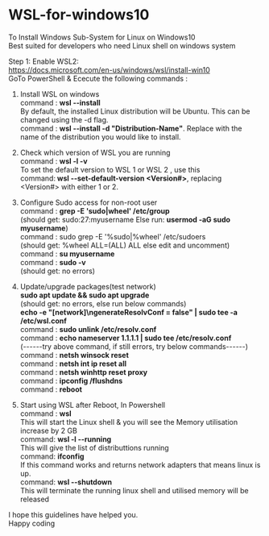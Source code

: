 # WSL-for-windows10
To Install Windows Sub-System for Linux on Windows10<br>
Best suited for developers who need Linux shell on windows system<p>
Step 1:  Enable WSL2: <br>
https://docs.microsoft.com/en-us/windows/wsl/install-win10<br>
GoTo  PowerShell & Ececute the following commands :<br>
  1. Install WSL on windows<br>
  command : <b>wsl --install</b><br>
  By default, the installed Linux distribution will be Ubuntu. This can be changed using the -d flag.<br>
  command : <b>wsl --install -d "Distribution-Name"</b>. Replace <Distribution Name> with the name of the distribution you would like to install.<p>

2. Check which version of WSL you are running<br>
  command : <b> wsl -l -v </b><br>
  To set the default version to WSL 1 or WSL 2 , use this <br>
  command:<b> wsl --set-default-version <Version#></b>, replacing <Version#> with either 1 or 2.<p>
  
  3. Configure Sudo access for non-root user<br>
  command : <b>grep -E 'sudo|wheel' /etc/group </b><br>
  (should get: sudo:27:myusername  Else run: <b>usermod -aG sudo myusername</b>)<br>
  command : sudo grep -E '%sudo|%wheel' /etc/sudoers<br>
(should get: %wheel ALL=(ALL) ALL else edit and uncomment)<br>
 command :  <b>su myusername</b><br>
 command : <b>sudo -v</b><br>
(should get: no errors)<p>
  
  4. Update/upgrade packages(test network) <br>
  <b>sudo apt update && sudo apt upgrade </b><br>
(should get: no errors, else run below commands) <br>
  <b>echo -e "[network]\ngenerateResolvConf = false" | sudo tee -a /etc/wsl.conf </b><br>
  command : <b>sudo unlink /etc/resolv.conf  </b><br>
  command : <b>echo nameserver 1.1.1.1 | sudo tee /etc/resolv.conf  </b> <br>
  (------try above command, if still errors, try below commands------) <br>
  command : <b>netsh winsock reset </b><br>
  command : <b>netsh int ip reset all </b> <br>
  command : <b>netsh winhttp reset proxy  </b><br>
  command : <b>ipconfig /flushdns </b><br>
  command : <b>reboot </b> <p>
  
  5. Start using WSL after Reboot, In Powershell<br>
  command :  <b> wsl</b><br>
 This will start the Linux shell & you will see the Memory utilisation increase by 2 GB <br>
  command:  <b> wsl -l --running </b><br>
  This will give the list of distributtions running <br>
  command:  <b> ifconfig </b><br>
  If this command works and returns network adapters that means linux is up. <br>
  command:  <b> wsl --shutdown </b><br>
  This will terminate the running linux shell and utilised memory will be released
  
  
  <p><p>
    I hope this guidelines have helped you.
    <br>
    Happy coding
  
